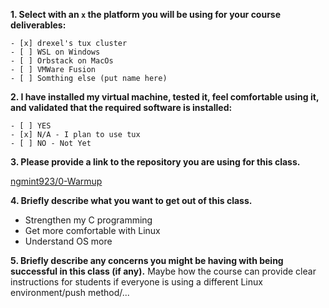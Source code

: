 **1. Select with an `x` the platform you will be using for your course deliverables:**

    - [x] drexel's tux cluster
    - [ ] WSL on Windows
    - [ ] Orbstack on MacOs
    - [ ] VMWare Fusion
    - [ ] Somthing else (put name here)

**2. I have installed my virtual machine, tested it, feel comfortable using it, and validated that the required software is installed:**

    - [ ] YES
    - [x] N/A - I plan to use tux
    - [ ] NO - Not Yet


**3. Please provide a link to the repository you are using for this class.**

[ngmint923/0-Warmup](https://github.com/Ngmint923/0-Warmup)

**4. Briefly describe what you want to get out of this class.**
* Strengthen my C programming
* Get more comfortable with Linux
* Understand OS more


**5. Briefly describe any concerns you might be having with being successful in this class (if any).**
Maybe how the course can provide clear instructions for students if everyone is using a different Linux environment/push method/...